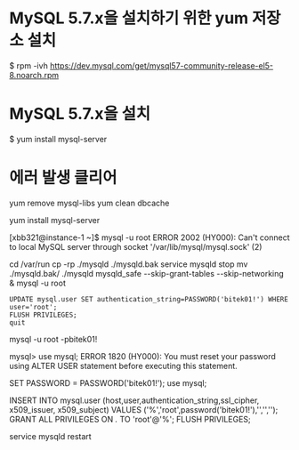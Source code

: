 # MySQL 5.7.x을 설치하기 위한 yum 저장소 설치
$ rpm -ivh https://dev.mysql.com/get/mysql57-community-release-el5-8.noarch.rpm

# MySQL 5.7.x을 설치
$ yum install mysql-server

# 에러 발생 클리어
yum remove mysql-libs
yum clean dbcache

yum install mysql-server

[xbb321@instance-1 ~]$ mysql -u root
ERROR 2002 (HY000): Can't connect to local MySQL server through socket '/var/lib/mysql/mysql.sock' (2)


cd /var/run
cp -rp ./mysqld ./mysqld.bak
service mysqld stop
mv ./mysqld.bak/ ./mysqld
mysqld_safe --skip-grant-tables --skip-networking &
mysql -u root
```
UPDATE mysql.user SET authentication_string=PASSWORD('bitek01!') WHERE user='root';
FLUSH PRIVILEGES;
quit
```

mysql -u root -pbitek01!

mysql> use mysql;
ERROR 1820 (HY000): You must reset your password using ALTER USER statement before executing this statement.

SET PASSWORD = PASSWORD('bitek01!');
use mysql;

INSERT INTO mysql.user (host,user,authentication_string,ssl_cipher, x509_issuer, x509_subject) VALUES ('%','root',password('bitek01!'),'','','');
GRANT ALL PRIVILEGES ON *.* TO 'root'@'%';
FLUSH PRIVILEGES;

service mysqld restart
